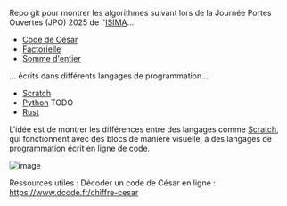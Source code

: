 Repo git pour montrer les algorithmes suivant lors de la Journée Portes Ouvertes (JPO) 2025 de l'[ISIMA](https://www.isima.fr/)...

- [Code de César](https://fr.wikipedia.org/wiki/Chiffrement_par_d%C3%A9calage)
- [Factorielle](https://fr.wikipedia.org/wiki/Factorielle)
- [Somme d'entier](https://fr.wikipedia.org/wiki/1_%2B_2_%2B_3_%2B_4_%2B_%E2%8B%AF)

... écrits dans différents langages de programmation...

- [Scratch](https://scratch.mit.edu/)
- [Python](https://www.python.org/) TODO
- [Rust](https://www.rust-lang.org/fr)

L'idée est de montrer les différences entre des langages comme [Scratch](https://scratch.mit.edu/), qui fonctionnent avec des blocs de manière visuelle, à des langages de programmation écrit en ligne de code. 

![image](https://github.com/user-attachments/assets/948bf3aa-4ad4-4c81-9942-615add8fdd5e)

Ressources utiles :
Décoder un code de César en ligne : <https://www.dcode.fr/chiffre-cesar>
